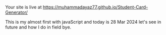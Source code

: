 Your site is live at https://muhammadayaz77.github.io/Student-Card-Generator/


This is my almost first with javaScript and today is 28 Mar 2024 let's see in future and how I do in field bye.
